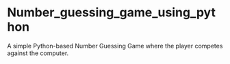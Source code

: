 # Number_guessing_game_using_python
A simple Python-based Number Guessing Game where the player competes against the computer. 
